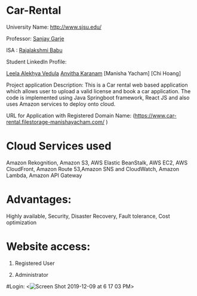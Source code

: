 # Car-Rental

University Name: http://www.sjsu.edu/

Professor: [Sanjay Garje](https://www.linkedin.com/in/sanjaygarje/)

ISA : [Rajalakshmi Babu](https://www.linkedin.com/in/rajalakshmib/)

Student LinkedIn Profile: 

[Leela Alekhya Vedula](https://www.linkedin.com/in/leela-alekhya-vedula-79013a174/)
[Anvitha Karanam](https://www.linkedin.com/in/anvitha-karanam-546589121/)
[Manisha Yacham]
[Chi Hoang]


Project application Description: This is a Car rental web based application which allows user to upload a valid license and book a car application. The code is implemented using Java Springboot framework, React JS and also uses Amazon services to deploy onto cloud.


URL for Application with Registered Domain Name: (https://www.car-rental.filestorage-manishayacham.com/ )


# Cloud Services used 

Amazon Rekognition, Amazon S3, AWS Elastic BeanStalk, AWS EC2, AWS CloudFront, Amazon Route 53,Amazon SNS and CloudWatch, Amazon Lambda, Amazon API Gateway

# Advantages: 

Highly available, 
Security,
Disaster Recovery, 
Fault tolerance,
Cost optimization


# Website access: 

1. Registered User 

2. Administrator 

#Login:
<![Screen Shot 2019-12-09 at 6 17 03 PM](https://user-images.githubusercontent.com/54858174/70489469-b9ae5e00-1ab0-11ea-90be-71d68f669864.png)>



